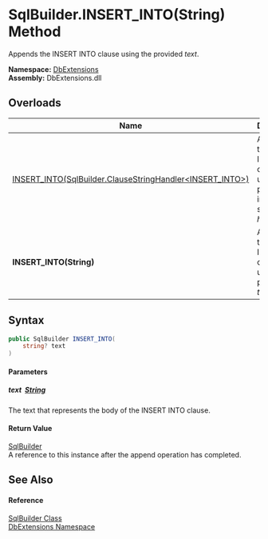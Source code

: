 SqlBuilder.INSERT_INTO(String) Method
=====================================
Appends the INSERT INTO clause using the provided *text*.
  
**Namespace:** [DbExtensions][1]  
**Assembly:** DbExtensions.dll

Overloads
---------

| Name                                                             | Description                                                                      |
| ---------------------------------------------------------------- | -------------------------------------------------------------------------------- |
| [INSERT_INTO(SqlBuilder.ClauseStringHandler&lt;INSERT_INTO>)][2] | Appends the INSERT INTO clause using the provided interpolated string *handler*. |
| **INSERT_INTO(String)**                                          | Appends the INSERT INTO clause using the provided *text*.                        |


Syntax
------

```csharp
public SqlBuilder INSERT_INTO(
	string? text
)
```

#### Parameters

##### *text*  [String][3]
The text that represents the body of the INSERT INTO clause.

#### Return Value
[SqlBuilder][4]  
A reference to this instance after the append operation has completed.

See Also
--------

#### Reference
[SqlBuilder Class][4]  
[DbExtensions Namespace][1]  

[1]: ../README.md
[2]: INSERT_INTO.md
[3]: https://learn.microsoft.com/dotnet/api/system.string
[4]: README.md